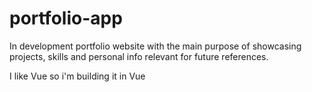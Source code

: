 # portfolio-app

In development portfolio website with the main purpose of showcasing projects, skills and personal info relevant for future references.

I like Vue so i'm building it in Vue